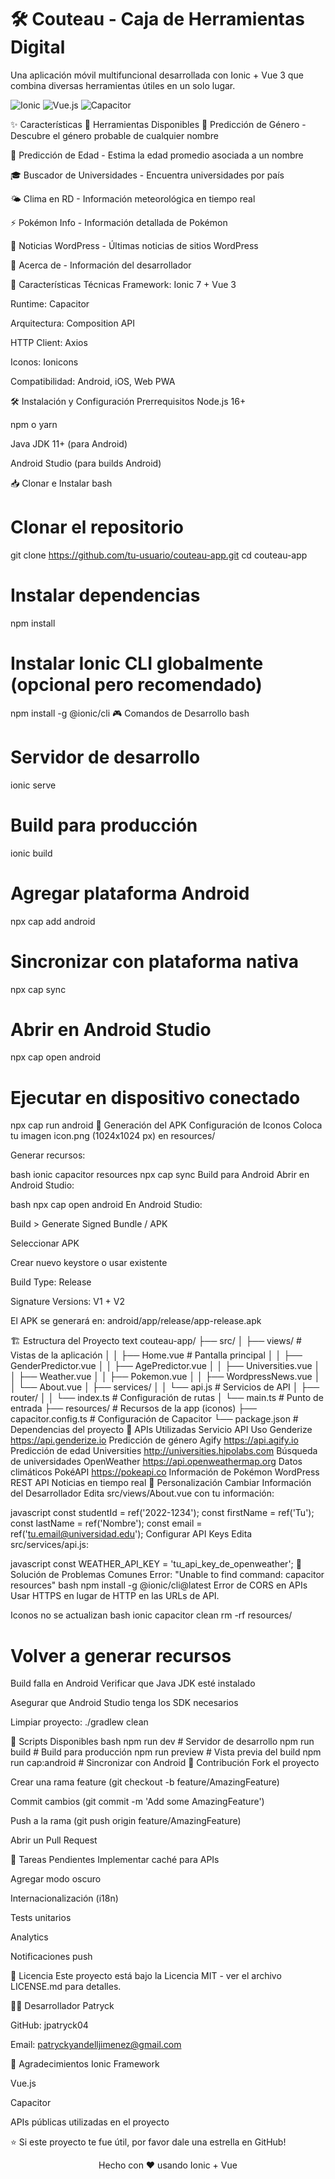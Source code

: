 # 🛠️ Couteau - Caja de Herramientas Digital
Una aplicación móvil multifuncional desarrollada con Ionic + Vue 3 que combina diversas herramientas útiles en un solo lugar.

![Ionic](https://img.shields.io/badge/Ionic-3880FF?style=for-the-badge&logo=ionic&logoColor=white)
![Vue.js](https://img.shields.io/badge/Vue.js-4FC08D?style=for-the-badge&logo=vue.js&logoColor=white)
![Capacitor](https://img.shields.io/badge/Capacitor-119EFF?style=for-the-badge&logo=capacitor&logoColor=white)

✨ Características
🎯 Herramientas Disponibles
🔮 Predicción de Género - Descubre el género probable de cualquier nombre

📅 Predicción de Edad - Estima la edad promedio asociada a un nombre

🎓 Buscador de Universidades - Encuentra universidades por país

🌤️ Clima en RD - Información meteorológica en tiempo real

⚡ Pokémon Info - Información detallada de Pokémon

📰 Noticias WordPress - Últimas noticias de sitios WordPress

👤 Acerca de - Información del desarrollador

🚀 Características Técnicas
Framework: Ionic 7 + Vue 3

Runtime: Capacitor

Arquitectura: Composition API

HTTP Client: Axios

Iconos: Ionicons

Compatibilidad: Android, iOS, Web PWA

🛠️ Instalación y Configuración
Prerrequisitos
Node.js 16+

npm o yarn

Java JDK 11+ (para Android)

Android Studio (para builds Android)

📥 Clonar e Instalar
bash
# Clonar el repositorio
git clone https://github.com/tu-usuario/couteau-app.git
cd couteau-app

# Instalar dependencias
npm install

# Instalar Ionic CLI globalmente (opcional pero recomendado)
npm install -g @ionic/cli
🎮 Comandos de Desarrollo
bash
# Servidor de desarrollo
ionic serve

# Build para producción
ionic build

# Agregar plataforma Android
npx cap add android

# Sincronizar con plataforma nativa
npx cap sync

# Abrir en Android Studio
npx cap open android

# Ejecutar en dispositivo conectado
npx cap run android
📱 Generación del APK
Configuración de Iconos
Coloca tu imagen icon.png (1024x1024 px) en resources/

Generar recursos:

bash
ionic capacitor resources
npx cap sync
Build para Android
Abrir en Android Studio:

bash
npx cap open android
En Android Studio:

Build > Generate Signed Bundle / APK

Seleccionar APK

Crear nuevo keystore o usar existente

Build Type: Release

Signature Versions: V1 + V2

El APK se generará en: android/app/release/app-release.apk

🏗️ Estructura del Proyecto
text
couteau-app/
├── src/
│   ├── views/                 # Vistas de la aplicación
│   │   ├── Home.vue          # Pantalla principal
│   │   ├── GenderPredictor.vue
│   │   ├── AgePredictor.vue
│   │   ├── Universities.vue
│   │   ├── Weather.vue
│   │   ├── Pokemon.vue
│   │   ├── WordpressNews.vue
│   │   └── About.vue
│   ├── services/
│   │   └── api.js            # Servicios de API
│   ├── router/
│   │   └── index.ts          # Configuración de rutas
│   └── main.ts               # Punto de entrada
├── resources/                # Recursos de la app (iconos)
├── capacitor.config.ts       # Configuración de Capacitor
└── package.json             # Dependencias del proyecto
🔌 APIs Utilizadas
Servicio	API	Uso
Genderize	https://api.genderize.io	Predicción de género
Agify	https://api.agify.io	Predicción de edad
Universities	http://universities.hipolabs.com	Búsqueda de universidades
OpenWeather	https://api.openweathermap.org	Datos climáticos
PokéAPI	https://pokeapi.co	Información de Pokémon
WordPress	REST API	Noticias en tiempo real
🎨 Personalización
Cambiar Información del Desarrollador
Edita src/views/About.vue con tu información:

javascript
const studentId = ref('2022-1234');
const firstName = ref('Tu');
const lastName = ref('Nombre');
const email = ref('tu.email@universidad.edu');
Configurar API Keys
Edita src/services/api.js:

javascript
const WEATHER_API_KEY = 'tu_api_key_de_openweather';
🐛 Solución de Problemas Comunes
Error: "Unable to find command: capacitor resources"
bash
npm install -g @ionic/cli@latest
Error de CORS en APIs
Usar HTTPS en lugar de HTTP en las URLs de API.

Iconos no se actualizan
bash
ionic capacitor clean
rm -rf resources/
# Volver a generar recursos
Build falla en Android
Verificar que Java JDK esté instalado

Asegurar que Android Studio tenga los SDK necesarios

Limpiar proyecto: ./gradlew clean

📄 Scripts Disponibles
bash
npm run dev          # Servidor de desarrollo
npm run build        # Build para producción
npm run preview      # Vista previa del build
npm run cap:android  # Sincronizar con Android
🤝 Contribución
Fork el proyecto

Crear una rama feature (git checkout -b feature/AmazingFeature)

Commit cambios (git commit -m 'Add some AmazingFeature')

Push a la rama (git push origin feature/AmazingFeature)

Abrir un Pull Request

📝 Tareas Pendientes
Implementar caché para APIs

Agregar modo oscuro

Internacionalización (i18n)

Tests unitarios

Analytics

Notificaciones push

📜 Licencia
Este proyecto está bajo la Licencia MIT - ver el archivo LICENSE.md para detalles.

👨‍💻 Desarrollador
Patryck

GitHub: jpatryck04

Email: patryckyandelljimenez@gmail.com

🙏 Agradecimientos
Ionic Framework

Vue.js

Capacitor

APIs públicas utilizadas en el proyecto

⭐ Si este proyecto te fue útil, por favor dale una estrella en GitHub!

<div align="center">
Hecho con ❤️ usando Ionic + Vue

</div>

